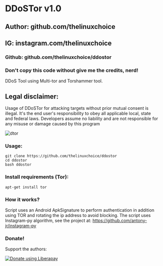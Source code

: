 # DDoSTor v1.0
## Author: github.com/thelinuxchoice
## IG: instagram.com/thelinuxchoice
### Github: github.com/thelinuxchoice/ddostor
### Don't copy this code without give me the credits, nerd! 

DDoS Tool using Multi-tor and Torshammer tool.

## Legal disclaimer:
Usage of DDoSTor for attacking targets without prior mutual consent is illegal. It's the end user's responsibility to obey all applicable local, state and federal laws. Developers assume no liability and are not responsible for any misuse or damage caused by this program 

![dtor](https://user-images.githubusercontent.com/34893261/41671856-c4809c68-748e-11e8-86bc-758a511ebb95.png)


### Usage:
```
git clone https://github.com/thelinuxchoice/ddostor
cd ddostor
bash ddostor
```

### Install requirements (Tor):

```
apt-get install tor
```

### How it works?

Script uses an Android ApkSignature to perform authentication in addition using TOR and rotating the ip address to avoid blocking. 
The script uses Instagram-py algorithm, see the project at: https://github.com/antony-jr/instagram-py

### Donate!
Support the authors:

<noscript><a href="https://liberapay.com/thelinuxchoice/donate"><img alt="Donate using Liberapay" src="https://liberapay.com/assets/widgets/donate.svg"></a></noscript>
